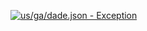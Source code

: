 [![us/ga/dade.json - Exception](https://img.shields.io/badge/us/ga/dade.json-Exception-red)](https://github.com/openaddresses/openaddresses/tree/master/sources/us/ga/dade.json)